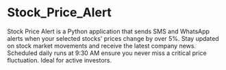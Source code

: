 # Stock_Price_Alert
Stock Price Alert is a Python application that sends SMS and WhatsApp alerts when your selected stocks' prices change by over 5%. Stay updated on stock market movements and receive the latest company news. Scheduled daily runs at 9:30 AM ensure you never miss a critical price fluctuation. Ideal for active investors.
